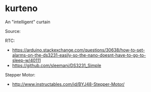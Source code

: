 # kurteno
An "intelligent" curtain

Source:

RTC:
* https://arduino.stackexchange.com/questions/30638/how-to-set-alarms-on-the-ds3231-easily-so-the-nano-doesnt-have-to-go-to-sleep-w/40111
* https://github.com/sleemanj/DS3231_Simple

Stepper Motor:

* http://www.instructables.com/id/BYJ48-Stepper-Motor/
